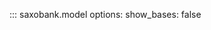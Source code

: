 ::: saxobank.model
    options:
        show_bases: false

<!-- ## Chart
::: saxobank.model.chart
::: saxobank.model.chart.charts -->

